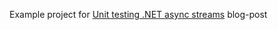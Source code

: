 Example project for [Unit testing .NET async streams](http://drugalya.com/.net/unit-test/tdd/2020/05/12/unit-testing-async-streams.html) blog-post
